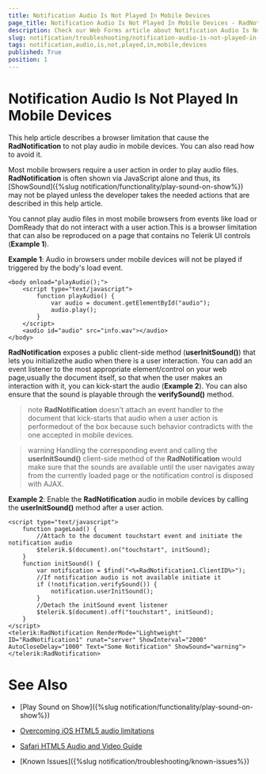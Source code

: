 ```yaml
---
title: Notification Audio Is Not Played In Mobile Devices
page_title: Notification Audio Is Not Played In Mobile Devices - RadNotification
description: Check our Web Forms article about Notification Audio Is Not Played In Mobile Devices.
slug: notification/troubleshooting/notification-audio-is-not-played-in-mobile-devices
tags: notification,audio,is,not,played,in,mobile,devices
published: True
position: 1
---
```


# Notification Audio Is Not Played In Mobile Devices



This help article describes a browser limitation that cause the **RadNotification** to not play audio in mobile devices. You can also read how to avoid it.


Most mobile browsers require a user action in order to play audio files. **RadNotification** is often shown via JavaScript alone and thus, its [ShowSound]({%slug notification/functionality/play-sound-on-show%}) may not be played unless the developer takes the needed actions that are described in this help article.

You cannot play audio files in most mobile browsers from events like load or DomReady that do not interact with a user action.This is a browser limitation that can also be reproduced on a page that contains no Telerik UI controls (**Example 1**).

**Example 1**: Audio in browsers under mobile devices will not be played if triggered by the body's load event.

````ASP.NET
<body onload="playAudio();">
	<script type="text/javascript">
		function playAudio() {
			var audio = document.getElementById("audio");
			audio.play();
		}
	</script>
	<audio id="audio" src="info.wav"></audio>
</body>
````



**RadNotification** exposes a public client-side method (**userInitSound()**) that lets you initializethe audio when there is a user interaction. You can add an event listener to the most appropriate element/control on your web page,usually the document itself, so that when the user makes an interaction with it, you can kick-start the audio (**Example 2**). You can also ensure that the sound is playable through the **verifySound()** method.

>note **RadNotification** doesn't attach an event handler to the document that kick-starts that audio when a user action is performedout of the box because such behavior contradicts with the one accepted in mobile devices.


>warning Handling the corresponding event and calling the **userInitSound()** client-side method of the **RadNotification** would make sure that the sounds are available until the user navigates away from the currently loaded page or the notification control is disposed with AJAX.



**Example 2**: Enable the **RadNotification** audio in mobile devices by calling the **userInitSound()** method after a user action.

````ASP.NET
<script type="text/javascript">
	function pageLoad() {
		//Attach to the document touchstart event and initiate the notification audio
		$telerik.$(document).on("touchstart", initSound);
	}
	function initSound() {
		var notification = $find("<%=RadNotification1.ClientID%>");
		//If notification audio is not available initiate it
		if (!notification.verifySound()) {
			notification.userInitSound();
		}
		//Detach the initSound event listener
		$telerik.$(document).off("touchstart", initSound);
	}
</script>
<telerik:RadNotification RenderMode="Lightweight" ID="RadNotification1" runat="server" ShowInterval="2000" AutoCloseDelay="1000" Text="Some Notification" ShowSound="warning">
</telerik:RadNotification>
````



# See Also

 * [Play Sound on Show]({%slug notification/functionality/play-sound-on-show%})

 * [Overcoming iOS HTML5 audio limitations](http://www.ibm.com/developerworks/library/wa-ioshtml5/)

 * [Safari HTML5 Audio and Video Guide](https://developer.apple.com/library/safari/documentation/AudioVideo/Conceptual/Using_HTML5_Audio_Video/Device-SpecificConsiderations/Device-SpecificConsiderations.html)

 * [Known Issues]({%slug notification/troubleshooting/known-issues%})
